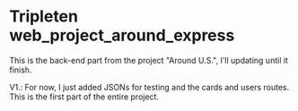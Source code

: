 # Tripleten web_project_around_express

This is the back-end part from the project "Around U.S.", I'll updating until it finish.

V1.: For now, I just added JSONs for testing and the cards and users routes. This is the first part of the entire project.
